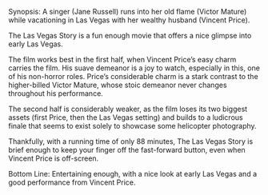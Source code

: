 Synopsis: A singer (Jane Russell) runs into her old flame (Victor Mature) while vacationing in Las Vegas with her wealthy husband (Vincent Price).

The Las Vegas Story is a fun enough movie that offers a nice glimpse into early Las Vegas.

The film works best in the first half, when Vincent Price’s easy charm carries the film.  His suave demeanor is a joy to watch, especially in this, one of his non-horror roles.  Price’s considerable charm is a stark contrast to the higher-billed Victor Mature, whose stoic demeanor never changes throughout his performance.

The second half is considerably weaker, as the film loses its two biggest assets (first Price, then the Las Vegas setting) and builds to a ludicrous finale that seems to exist solely to showcase some helicopter photography.

Thankfully, with a running time of only 88 minutes, The Las Vegas Story is brief enough to keep your finger off the fast-forward button, even when Vincent Price is off-screen.

Bottom Line: Entertaining enough, with a nice look at early Las Vegas and a good performance from Vincent Price. 

